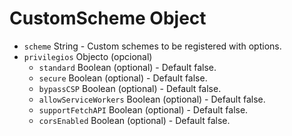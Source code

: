 # CustomScheme Object

* `scheme` String - Custom schemes to be registered with options.
* `privilegios` Objecto (opcional) 
  * `standard` Boolean (optional) - Default false.
  * `secure` Boolean (optional) - Default false.
  * `bypassCSP` Boolean (optional) - Default false.
  * `allowServiceWorkers` Boolean (optional) - Default false.
  * `supportFetchAPI` Boolean (optional) - Default false.
  * `corsEnabled` Boolean (optional) - Default false.